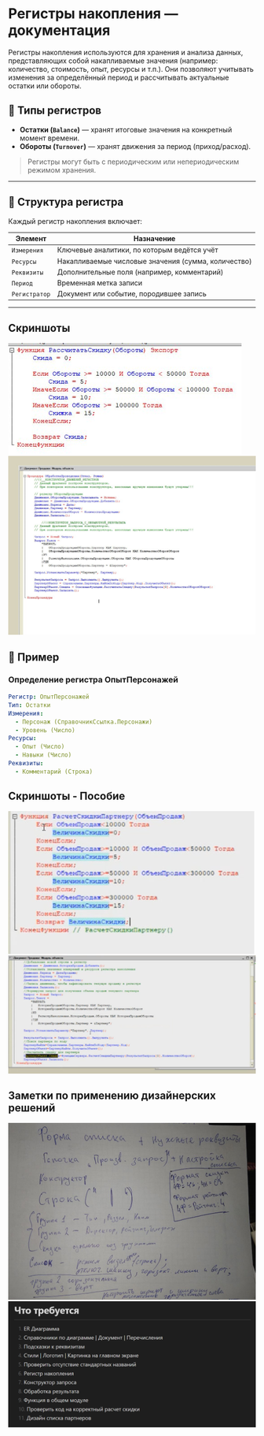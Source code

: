 # Регистры накопления — документация

Регистры накопления используются для хранения и анализа данных, представляющих собой накапливаемые значения (например: количество, стоимость, опыт, ресурсы и т.п.). Они позволяют учитывать изменения за определённый период и рассчитывать актуальные остатки или обороты.

## 🔧 Типы регистров

- **Остатки (`Balance`)** — хранят итоговые значения на конкретный момент времени.
- **Обороты (`Turnover`)** — хранят движения за период (приход/расход).

> Регистры могут быть с периодическим или непериодическим режимом хранения.

---

## 🧱 Структура регистра

Каждый регистр накопления включает:

| Элемент        | Назначение                                          |
|----------------|-----------------------------------------------------|
| `Измерения`    | Ключевые аналитики, по которым ведётся учёт         |
| `Ресурсы`      | Накапливаемые числовые значения (сумма, количество) |
| `Реквизиты`    | Дополнительные поля (например, комментарий)         |
| `Период`       | Временная метка записи                              |
| `Регистратор`  | Документ или событие, породившее запись             |

---

## Скриншоты

<img src="skidka.jpg" alt="Компьютер">

<img src="kod.jpg" alt="Компьютер">

## 📌 Пример

### Определение регистра ОпытПерсонажей

```yaml
Регистр: ОпытПерсонажей
Тип: Остатки
Измерения:
  - Персонаж (СправочникСсылка.Персонажи)
  - Уровень (Число)
Ресурсы:
  - Опыт (Число)
  - Навыки (Число)
Реквизиты:
  - Комментарий (Строка)
```

## Скриншоты - Пособие

<img src="skidka-2.jpg" alt="Компьютер">

<img src="kod-2.jpg" alt="Компьютер">

## Заметки по применению дизайнерских решений

<img src="pometka.png" alt="Компьютер">

<img src="punkti.png" alt="Компьютер">
